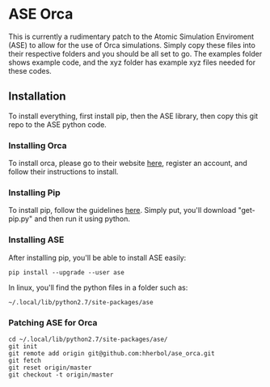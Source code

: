 # ASE Orca

This is currently a rudimentary patch to the Atomic Simulation Enviroment (ASE) to allow for the use of Orca simulations.  Simply copy these files into their respective folders and you should be all set to go.  The examples folder shows example code, and the xyz folder has example xyz files needed for these codes.

## Installation

To install everything, first install pip, then the ASE library, then copy this git repo to the ASE python code.

### Installing Orca

To install orca, please go to their website [here](https://orcaforum.cec.mpg.de/), register an account, and follow their instructions to install.

### Installing Pip

To install pip, follow the guidelines [here](https://pip.pypa.io/en/stable/installing/).  Simply put, you'll download "get-pip.py" and then run it using python.

### Installing ASE

After installing pip, you'll be able to install ASE easily:

    pip install --upgrade --user ase

In linux, you'll find the python files in a folder such as:

    ~/.local/lib/python2.7/site-packages/ase

### Patching ASE for Orca

    cd ~/.local/lib/python2.7/site-packages/ase/
    git init
    git remote add origin git@github.com:hherbol/ase_orca.git
    git fetch
    git reset origin/master
    git checkout -t origin/master

